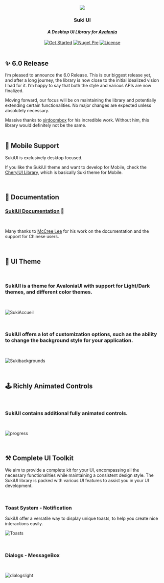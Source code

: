 <div id="header" align="center">
	<img src="https://raw.githubusercontent.com/kikipoulet/SukiUI/main/Images/OIG.N5o-removebg-preview.png" ></img> 
	<h3>Suki UI</h3>
	<h4><i>A Desktop UI Library for <a href="https://avaloniaui.net/">Avalonia</a></i></h4>
	<div id="badges" >
		<a href="https://kikipoulet.github.io/SukiUI/documentation/getting-started/installation.html"><img src="https://img.shields.io/badge/GET%20STARTED-purple?style=for-the-badge" alt="Get Started"/></a>
		<a href="https://www.nuget.org/packages/SukiUI"><img src="https://img.shields.io/nuget/vpre/SukiUI?style=for-the-badge" alt="Nuget Pre"/></a> 
		<a href="https://github.com/kikipoulet/SukiUI/blob/main/LICENSE"><img src="https://img.shields.io/github/license/kikipoulet/SukiUI?style=for-the-badge" alt="License"/></a>  
	</div>
</div>
<br/>


## ✨ 6.0 Release

I’m pleased to announce the 6.0 Release. This is our biggest release yet, and after a long journey, the library is now close to the initial idealized vision I had for it. I’m happy to say that both the style and various APIs are now finalized.

Moving forward, our focus will be on maintaining the library and potentially extending certain functionalities. No major changes are expected unless absolutely necessary.

Massive thanks to [sirdoombox](https://github.com/sirdoombox) for his incredible work. Without him, this library would definitely not be the same.
<br/><br/>

## 📱 Mobile Support

SukiUI is exclusively desktop focused.

If you like the SukiUI theme and want to develop for Mobile, check the [CherylUI Library](https://github.com/kikipoulet/CherylUI.Uno), which is basically Suki theme for Mobile.


<br/>

## 📄 Documentation



### [SukiUI Documentation](https://kikipoulet.github.io/SukiUI/)  🚀
<br/>

Many thanks to [McCree Lee](https://github.com/AuroraZiling) for his work on the documentation and the support for Chinese users.


<br/>



## 🎨 UI Theme 

<br/>

### SukiUI is a theme for AvaloniaUI with support for Light/Dark themes, and different color themes.

<br/>

![SukiAccueil](https://github.com/user-attachments/assets/ffec8cab-ca19-424b-a325-3a11b4545f7a)


<br/>

### SukiUI offers a lot of customization options, such as the ability to change the background style for your application.

<br/>

![Sukibackgrounds](https://github.com/user-attachments/assets/8a46e07e-2ee2-4052-9e03-d1d1e4d598f7)


<br/>

## 🕹 Richly Animated Controls

<br/>

###  SukiUI contains additional fully animated controls.

<br/>


![progress](https://github.com/user-attachments/assets/af4e59ef-a31b-49cc-a4c4-1923959dc284)

 
<br/>

## ⚒ Complete UI Toolkit

We aim to provide a complete kit for your UI, encompassing all the necessary functionalities while maintaining a consistent design style. The SukiUI library is packed with various UI features to assist you in your UI development.

<br/>

### Toast System - Notification

SukiUI offer a versatile way to display unique toasts, to help you create nice interactions easily.


![Toasts](https://github.com/user-attachments/assets/b0b4c0b4-1318-4eaf-bada-45adeb02327f)


<br/>

### Dialogs - MessageBox

<br/>

![dialogslight](https://github.com/user-attachments/assets/51f05964-e847-4ed6-a1f7-78616eea9cee)


<br/>
